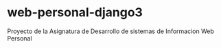 # web-personal-django3
Proyecto de la Asignatura de Desarrollo de sistemas de Informacion Web Personal
